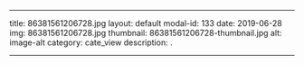 
---
title: 86381561206728.jpg
layout: default
modal-id: 133
date: 2019-06-28
img: 86381561206728.jpg
thumbnail: 86381561206728-thumbnail.jpg
alt: image-alt
category: cate_view
description: .

---

